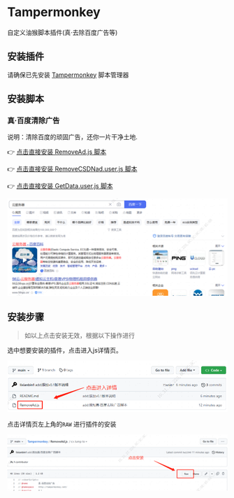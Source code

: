 # Tampermonkey

自定义油猴脚本插件(真·去除百度广告等)

## 安装插件

请确保已先安装 [Tampermonkey](https://www.tampermonkey.net/) 脚本管理器

## 安装脚本

### 真·百度清除广告

说明：清除百度的顽固广告，还你一片干净土地.

👉 [点击直接安装 RemoveAd.js 脚本](https://github.com/ty-zyp/ToAdvertise/raw/master/RemoveAd.user.js)

👉 [点击直接安装 RemoveCSDNad.user.js 脚本](https://github.com/ty-zyp/ToAdvertise/raw/master/RemoveCSDNad.user.js)

👉 [点击直接安装 GetData.user.js 脚本](https://github.com/ty-zyp/ToAdvertise/raw/master/GetData.user.js)  

![base664](./assets/start3.png)

## 安装步骤

>如以上点击安装无效，根据以下操作进行

选中想要安装的插件，点击进入js详情页。

![base664](./assets/start1.png)

点击详情页左上角的`RAW` 进行插件的安装

![base664](./assets/start2.png)
